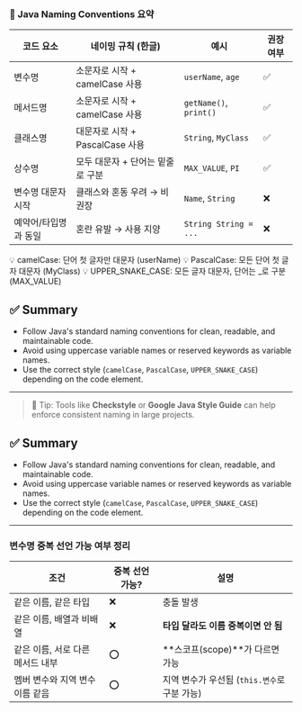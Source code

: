 ### 🧾 Java Naming Conventions 요약

| 코드 요소     | 네이밍 규칙 (한글)                     | 예시                   | 권장 여부 |
|---------------|------------------------------------------|------------------------|------------|
| 변수명        | 소문자로 시작 + camelCase 사용          | `userName`, `age`      | ✅        |
| 메서드명      | 소문자로 시작 + camelCase 사용          | `getName()`, `print()` | ✅        |
| 클래스명      | 대문자로 시작 + PascalCase 사용         | `String`, `MyClass`    | ✅        |
| 상수명        | 모두 대문자 + 단어는 밑줄로 구분        | `MAX_VALUE`, `PI`      | ✅        |
| 변수명 대문자 시작 | 클래스와 혼동 우려 → 비권장           | `Name`, `String`       | ❌        |
| 예약어/타입명과 동일 | 혼란 유발 → 사용 지양                  | `String String = ...`  | ❌        |

💡 camelCase: 단어 첫 글자만 대문자 (userName)
💡 PascalCase: 모든 단어 첫 글자 대문자 (MyClass)
💡 UPPER_SNAKE_CASE: 모든 글자 대문자, 단어는 _로 구분 (MAX_VALUE)

## ✅ Summary

- Follow Java's standard naming conventions for clean, readable, and maintainable code.
- Avoid using uppercase variable names or reserved keywords as variable names.
- Use the correct style (`camelCase`, `PascalCase`, `UPPER_SNAKE_CASE`) depending on the code element.

---

> 📎 Tip: Tools like **Checkstyle** or **Google Java Style Guide** can help enforce consistent naming in large projects.
## ✅ Summary

- Follow Java's standard naming conventions for clean, readable, and maintainable code.
- Avoid using uppercase variable names or reserved keywords as variable names.
- Use the correct style (`camelCase`, `PascalCase`, `UPPER_SNAKE_CASE`) depending on the code element.

---

### 변수명 중복 선언 가능 여부 정리

| 조건                  | 중복 선언 가능? | 설명                            |
| ------------------- | --------- | ----------------------------- |
| 같은 이름, 같은 타입        | ❌         | 충돌 발생                         |
| 같은 이름, 배열과 비배열      | ❌         | **타입 달라도 이름 중복이면 안 됨**        |
| 같은 이름, 서로 다른 메서드 내부 | ⭕         | \*\*스코프(scope)\*\*가 다르면 가능    |
| 멤버 변수와 지역 변수 이름 같음  | ⭕         | 지역 변수가 우선됨 (`this.변수`로 구분 가능) |
